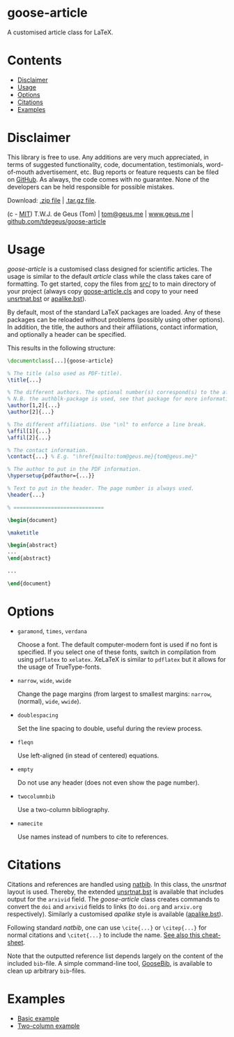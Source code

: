 # goose-article

A customised article class for LaTeX.

# Contents

<!-- MarkdownTOC -->

- [Disclaimer](#disclaimer)
- [Usage](#usage)
- [Options](#options)
- [Citations](#citations)
- [Examples](#examples)

<!-- /MarkdownTOC -->

# Disclaimer

This library is free to use. Any additions are very much appreciated, in terms of suggested functionality, code, documentation, testimonials, word-of-mouth advertisement, etc. Bug reports or feature requests can be filed on [GitHub](https://github.com/tdegeus/goose-article). As always, the code comes with no guarantee. None of the developers can be held responsible for possible mistakes.

Download: [.zip file](https://github.com/tdegeus/goose-article/zipball/master) | [.tar.gz file](https://github.com/tdegeus/goose-article/tarball/master).

(c - [MIT](https://github.com/tdegeus/goose-article/blob/master/LICENSE)) T.W.J. de Geus (Tom) | tom@geus.me | www.geus.me | [github.com/tdegeus/goose-article](https://github.com/tdegeus/goose-article)

# Usage

*goose-article* is a customised class designed for scientific articles. The usage is similar to the default *article* class while the class takes care of formatting. To get started, copy the files from [src/](src/) to to main directory of your project (always copy [goose-article.cls](src/goose-article.cls) and copy to your need [unsrtnat.bst](src/unsrtnat.bst) or [apalike.bst](src/apalike.bst)).

By default, most of the standard LaTeX packages are loaded. Any of these packages can be reloaded without problems (possibly using other options). In addition, the title, the authors and their affiliations, contact information, and optionally a header can be specified.

This results in the following structure:

```latex
\documentclass[...]{goose-article}

% The title (also used as PDF-title).
\title{...}

% The different authors. The optional number(s) correspond(s) to the affiliations.
% N.B. the authblk-package is used, see that package for more information.
\author[1,2]{...}
\author[2]{...}

% The different affiliations. Use "\nl" to enforce a line break.
\affil[1]{...}
\affil[2]{...}

% The contact information.
\contact{...} % E.g. "\href{mailto:tom@geus.me}{tom@geus.me}"

% The author to put in the PDF information.
\hypersetup{pdfauthor={...}}

% Text to put in the header. The page number is always used.
\header{...}

% =============================

\begin{document}

\maketitle

\begin{abstract}
...
\end{abstract}

...

\end{document}
```

# Options

*   `garamond`, `times`, `verdana`

    Choose a font. The default computer-modern font is used if no font is specified. If you select one of these fonts, switch in compilation from using `pdflatex` to `xelatex`. XeLaTeX is similar to `pdflatex` but it allows for the usage of TrueType-fonts.

*   `narrow`, `wide`, `wwide`

    Change the page margins (from largest to smallest margins: `narrow`, (normal), `wide`, `wwide`).

*   `doublespacing`

    Set the line spacing to double, useful during the review process.

*   `fleqn`

    Use left-aligned (in stead of centered) equations.

*   `empty`
    
    Do not use any header (does not even show the page number).

*   `twocolumnbib`

    Use a two-column bibliography.

*   `namecite`

    Use names instead of numbers to cite to references.

# Citations

Citations and references are handled using [natbib](http://ctan.org/pkg/natbib). In this class, the *unsrtnat* layout is used. Thereby, the extended [unsrtnat.bst](src/unsrtnat.bst) is available that includes output for the `arxivid` field. The *goose-article* class creates commands to convert the `doi` and `arxivid` fields to links (to `doi.org` and `arxiv.org` respectively). Similarly a customised *apalike* style is available ([apalike.bst](src/apalike.bst)).

Following standard *natbib*, one can use `\cite{...}` or `\citep{...}` for normal citations and `\citet{...}` to include the name. [See also this cheat-sheet](http://merkel.texture.rocks/Latex/natbib.php).

Note that the outputted reference list depends largely on the content of the included `bib`-file. A simple command-line tool, [GooseBib](https://github.com/tdegeus/GooseBib), is available to clean up arbitrary `bib`-files.

# Examples

* [Basic example](examples/basic/example.tex)
* [Two-column example](examples/twocolumn/example.tex)


